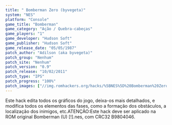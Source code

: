 ```yaml
---
title: " Bomberman Zero (byvegeta)"
system: "NES"
platform: "Console"
game_title: "Bomberman"
game_category: "Ação / Quebra-cabeças"
game_players: "1"
game_developer: "Hudson Soft"
game_publisher: "Hudson Soft"
game_release_date: "05/05/1987"
patch_author: "Adilson (aka byvegeta)"
patch_group: "Nenhum"
patch_site: "Nenhum"
patch_version: "0.9"
patch_release: "10/02/2011"
patch_type: "IPS"
patch_progress: "100%"
patch_images: ["//img.romhackers.org/hacks/%5BNES%5D%20Bomberman%20Zero%20-%20byvegeta%20-%201.png","//img.romhackers.org/hacks/%5BNES%5D%20Bomberman%20Zero%20-%20byvegeta%20-%202.png","//img.romhackers.org/hacks/%5BNES%5D%20Bomberman%20Zero%20-%20byvegeta%20-%203.png"]
---
```

Este hack edita todos os gráficos do jogo, deixa-os mais detalhados, e modifica todos os elementos das fases, como a formação dos obstáculos, a localização dos inimigos, etc.ATENÇÃO:Este hack deve ser aplicado na ROM original Bomberman (U) [!].nes, com CRC32 B9804046.